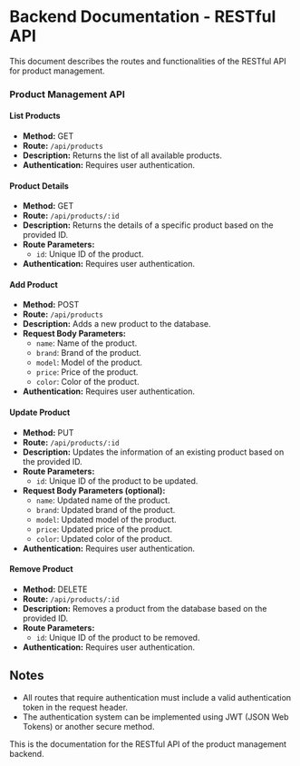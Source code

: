 # Backend Documentation - RESTful API

This document describes the routes and functionalities of the RESTful API for product management.

### Product Management API

#### List Products
- **Method:** GET
- **Route:** `/api/products`
- **Description:** Returns the list of all available products.
- **Authentication:** Requires user authentication.

#### Product Details
- **Method:** GET
- **Route:** `/api/products/:id`
- **Description:** Returns the details of a specific product based on the provided ID.
- **Route Parameters:**
  - `id`: Unique ID of the product.
- **Authentication:** Requires user authentication.

#### Add Product
- **Method:** POST
- **Route:** `/api/products`
- **Description:** Adds a new product to the database.
- **Request Body Parameters:**
  - `name`: Name of the product.
  - `brand`: Brand of the product.
  - `model`: Model of the product.
  - `price`: Price of the product.
  - `color`: Color of the product.
- **Authentication:** Requires user authentication.

#### Update Product
- **Method:** PUT
- **Route:** `/api/products/:id`
- **Description:** Updates the information of an existing product based on the provided ID.
- **Route Parameters:**
  - `id`: Unique ID of the product to be updated.
- **Request Body Parameters (optional):**
  - `name`: Updated name of the product.
  - `brand`: Updated brand of the product.
  - `model`: Updated model of the product.
  - `price`: Updated price of the product.
  - `color`: Updated color of the product.
- **Authentication:** Requires user authentication.

#### Remove Product
- **Method:** DELETE
- **Route:** `/api/products/:id`
- **Description:** Removes a product from the database based on the provided ID.
- **Route Parameters:**
  - `id`: Unique ID of the product to be removed.
- **Authentication:** Requires user authentication.

## Notes
- All routes that require authentication must include a valid authentication token in the request header.
- The authentication system can be implemented using JWT (JSON Web Tokens) or another secure method.

This is the documentation for the RESTful API of the product management backend.

